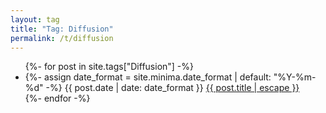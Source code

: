```yaml
---
layout: tag
title: "Tag: Diffusion"
permalink: /t/diffusion
---
```


<ul class="post-list">
  {%- for post in site.tags["Diffusion"] -%}
    <li>
      {%- assign date_format = site.minima.date_format | default: "%Y-%m-%d" -%}
      <span class="post-meta">
        {{ post.date | date: date_format }}
      </span>
      <a class="post-link" href="{{ post.url | relative_url }}">
          {{ post.title | escape }}
      </a>
    </li>
  {%- endfor -%}
</ul>